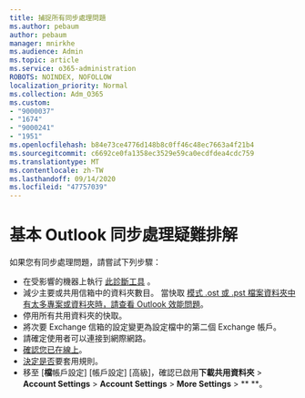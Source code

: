 ```yaml
---
title: 捕捉所有同步處理問題
ms.author: pebaum
author: pebaum
manager: mnirkhe
ms.audience: Admin
ms.topic: article
ms.service: o365-administration
ROBOTS: NOINDEX, NOFOLLOW
localization_priority: Normal
ms.collection: Adm_O365
ms.custom:
- "9000037"
- "1674"
- "9000241"
- "1951"
ms.openlocfilehash: b84e73ce4776d148b8c0ff46c48ec7663a4f21b4
ms.sourcegitcommit: c6692ce0fa1358ec3529e59ca0ecdfdea4cdc759
ms.translationtype: MT
ms.contentlocale: zh-TW
ms.lasthandoff: 09/14/2020
ms.locfileid: "47757039"
---
```

# <a name="basic-outlook-sync-troubleshooting"></a>基本 Outlook 同步處理疑難排解

如果您有同步處理問題，請嘗試下列步驟：

- 在受影響的機器上執行 [此診斷工具](https://aka.ms/sara-outlooksendreceive) 。
- 減少主要或共用信箱中的資料夾數目。 當快取 [模式 .ost 或 .pst 檔案資料夾中有太多專案或資料夾時，請查看 Outlook 效能問題](https://support.microsoft.com/help/2768656/outlook-performance-issues-when-there-are-too-many-items-or-folders-in)。
- 停用所有共用資料夾的快取。
- 將次要 Exchange 信箱的設定變更為設定檔中的第二個 Exchange 帳戶。
- 請確定使用者可以連接到網際網路。 
- [確認您已在線上](https://support.office.com/article/2460e4a8-16c7-47fc-b204-b1549275aac9)。
- [決定是否](https://support.office.com/article/C24F5DEA-9465-4DF4-AD17-A50704D66C59)要套用規則。
- 移至 [**檔**帳戶設定] [帳戶設定] [高級]，確認已啟用**下載共用資料夾**  >  **Account Settings**  >  **Account Settings**  >  **More Settings**  >  ** **。

